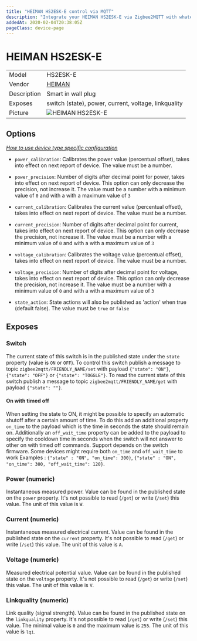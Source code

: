 ```yaml
---
title: "HEIMAN HS2ESK-E control via MQTT"
description: "Integrate your HEIMAN HS2ESK-E via Zigbee2MQTT with whatever smart home infrastructure you are using without the vendor's bridge or gateway."
addedAt: 2020-02-04T20:38:05Z
pageClass: device-page
---
```


<!-- !!!! -->
<!-- ATTENTION: This file is auto-generated through docgen! -->
<!-- You can only edit the "Notes"-Section between the two comment lines "Notes BEGIN" and "Notes END". -->
<!-- Do not use h1 or h2 heading within "## Notes"-Section. -->
<!-- !!!! -->

# HEIMAN HS2ESK-E

|     |     |
|-----|-----|
| Model | HS2ESK-E  |
| Vendor  | [HEIMAN](/supported-devices/#v=HEIMAN)  |
| Description | Smart in wall plug |
| Exposes | switch (state), power, current, voltage, linkquality |
| Picture | ![HEIMAN HS2ESK-E](https://www.zigbee2mqtt.io/images/devices/HS2ESK-E.png) |


<!-- Notes BEGIN: You can edit here. Add "## Notes" headline if not already present. -->


<!-- Notes END: Do not edit below this line -->



## Options
*[How to use device type specific configuration](../guide/configuration/devices-groups.md#specific-device-options)*

* `power_calibration`: Calibrates the power value (percentual offset), takes into effect on next report of device. The value must be a number.

* `power_precision`: Number of digits after decimal point for power, takes into effect on next report of device. This option can only decrease the precision, not increase it. The value must be a number with a minimum value of `0` and with a with a maximum value of `3`

* `current_calibration`: Calibrates the current value (percentual offset), takes into effect on next report of device. The value must be a number.

* `current_precision`: Number of digits after decimal point for current, takes into effect on next report of device. This option can only decrease the precision, not increase it. The value must be a number with a minimum value of `0` and with a with a maximum value of `3`

* `voltage_calibration`: Calibrates the voltage value (percentual offset), takes into effect on next report of device. The value must be a number.

* `voltage_precision`: Number of digits after decimal point for voltage, takes into effect on next report of device. This option can only decrease the precision, not increase it. The value must be a number with a minimum value of `0` and with a with a maximum value of `3`

* `state_action`: State actions will also be published as 'action' when true (default false). The value must be `true` or `false`


## Exposes

### Switch 
The current state of this switch is in the published state under the `state` property (value is `ON` or `OFF`).
To control this switch publish a message to topic `zigbee2mqtt/FRIENDLY_NAME/set` with payload `{"state": "ON"}`, `{"state": "OFF"}` or `{"state": "TOGGLE"}`.
To read the current state of this switch publish a message to topic `zigbee2mqtt/FRIENDLY_NAME/get` with payload `{"state": ""}`.

#### On with timed off
When setting the state to ON, it might be possible to specify an automatic shutoff after a certain amount of time. To do this add an additional property `on_time` to the payload which is the time in seconds the state should remain on.
Additionally an `off_wait_time` property can be added to the payload to specify the cooldown time in seconds when the switch will not answer to other on with timed off commands.
Support depends on the switch firmware. Some devices might require both `on_time` and `off_wait_time` to work
Examples : `{"state" : "ON", "on_time": 300}`, `{"state" : "ON", "on_time": 300, "off_wait_time": 120}`.

### Power (numeric)
Instantaneous measured power.
Value can be found in the published state on the `power` property.
It's not possible to read (`/get`) or write (`/set`) this value.
The unit of this value is `W`.

### Current (numeric)
Instantaneous measured electrical current.
Value can be found in the published state on the `current` property.
It's not possible to read (`/get`) or write (`/set`) this value.
The unit of this value is `A`.

### Voltage (numeric)
Measured electrical potential value.
Value can be found in the published state on the `voltage` property.
It's not possible to read (`/get`) or write (`/set`) this value.
The unit of this value is `V`.

### Linkquality (numeric)
Link quality (signal strength).
Value can be found in the published state on the `linkquality` property.
It's not possible to read (`/get`) or write (`/set`) this value.
The minimal value is `0` and the maximum value is `255`.
The unit of this value is `lqi`.

